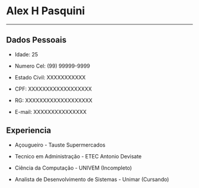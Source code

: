 # Alex H Pasquini

---


## Dados Pessoais


- Idade: 25

- Numero Cel: (99) 99999-9999

- Estado Civil: XXXXXXXXXXX

- CPF: XXXXXXXXXXXXXXXXXX

- RG: XXXXXXXXXXXXXXXXXXX

- E-mail: XXXXXXXXXXXXXXX


## Experiencia

- Açougueiro - Tauste Supermercados

- Tecnico em Administração - ETEC Antonio Devisate

- Ciência da Computação - UNIVEM (Incompleto)

- Analista de Desenvolvimento de Sistemas - Unimar (Cursando)

